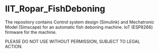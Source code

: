 # IIT_Ropar_FishDeboning

The repository contains Control system design (Simulink) and Mechatronic Model (Simscape) for an automatic fish deboning machine.
IoT (ESP8266) firmware for the machine.

PLEASE DO NOT USE WITHOUT PERMISSION, SUBJECT TO LEGAL ACTION.
